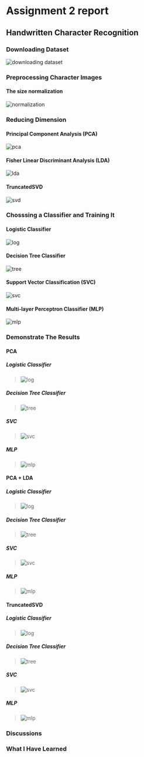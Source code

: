 # Assignment 2 report
## Handwritten Character Recognition
### Downloading Dataset
![downloading dataset](https://user-images.githubusercontent.com/32957934/42211793-f9c8bcd6-7ee6-11e8-9e26-b57ef4db6bca.jpg)
### Preprocessing Character Images
#### The size normalization
![normalization](https://user-images.githubusercontent.com/32957934/42211831-15883906-7ee7-11e8-9db6-c004b2a091d5.JPG)
### Reducing Dimension 
#### Principal Component Analysis (PCA)
![pca](https://user-images.githubusercontent.com/32957934/42212117-cfb22346-7ee7-11e8-9e3c-2da236280065.JPG)
#### Fisher Linear Discriminant Analysis (LDA)
![lda](https://user-images.githubusercontent.com/32957934/42212364-7620afd6-7ee8-11e8-9492-97a4c552404a.JPG)
#### TruncatedSVD
![svd](https://user-images.githubusercontent.com/32957934/42212281-3aa42b4a-7ee8-11e8-956b-785f450c531b.JPG)
### Chosssing a Classifier and Training It
#### Logistic Classifier
![log](https://user-images.githubusercontent.com/32957934/42255448-680dd66c-7f7e-11e8-9c13-7c6077fa54d7.JPG)
#### Decision Tree Classifier
![tree](https://user-images.githubusercontent.com/32957934/42255457-7255c044-7f7e-11e8-8477-bf3b3f9ff692.JPG)
#### Support Vector Classification (SVC)
![svc](https://user-images.githubusercontent.com/32957934/42255464-7874506c-7f7e-11e8-9bb2-29119e43ee7b.JPG)
#### Multi-layer Perceptron Classifier (MLP)
![mlp](https://user-images.githubusercontent.com/32957934/42255472-83a3b2b6-7f7e-11e8-961e-fc66ff0cd5c2.JPG)

### Demonstrate The Results

#### PCA
##### Logistic Classifier
>![log](https://user-images.githubusercontent.com/32957934/42255740-d76a520a-7f7f-11e8-868e-540b36f926dc.JPG)
##### Decision Tree Classifier
>![tree](https://user-images.githubusercontent.com/32957934/42255741-d7a649ae-7f7f-11e8-83cd-40729d81db4b.JPG)
##### SVC
>![svc](https://user-images.githubusercontent.com/32957934/42255896-b59ead3c-7f80-11e8-89b0-f183577d883c.JPG)
##### MLP
>![mlp](https://user-images.githubusercontent.com/32957934/42255743-d7ff7ae2-7f7f-11e8-846c-e77d09c33209.JPG)

#### PCA + LDA
##### Logistic Classifier
>![log](https://user-images.githubusercontent.com/32957934/42255597-14069f9e-7f7f-11e8-89c9-41b6f780c623.JPG)
##### Decision Tree Classifier
>![tree](https://user-images.githubusercontent.com/32957934/42255598-14304bd2-7f7f-11e8-907f-3870d3857b11.JPG)
##### SVC
>![svc](https://user-images.githubusercontent.com/32957934/42255599-14598826-7f7f-11e8-8212-0ab6b6322926.JPG)
##### MLP
>![mlp](https://user-images.githubusercontent.com/32957934/42255600-14804308-7f7f-11e8-9a0f-1948d1ac84cb.JPG)

#### TruncatedSVD
##### Logistic Classifier
>![log](https://user-images.githubusercontent.com/32957934/42256011-49027fd6-7f81-11e8-8973-32c0d6f89ee6.JPG)
##### Decision Tree Classifier
>![tree](https://user-images.githubusercontent.com/32957934/42256012-492e460c-7f81-11e8-8a57-7bb7f4488c45.JPG)
##### SVC
>![svc](https://user-images.githubusercontent.com/32957934/42256013-4970c644-7f81-11e8-94ec-eb0774ff05db.JPG)
##### MLP
>![mlp](https://user-images.githubusercontent.com/32957934/42256014-49980c5e-7f81-11e8-9078-121c835ebb92.JPG)



### Discussions
>#### 
>#### 
>#### 
>
### What I Have Learned
>#### 
>#### 


